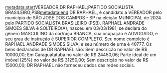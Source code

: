 <metadata:start>VEREADOR;DR RAPHAEL;PARTIDO SOCIALISTA BRASILEIRO;PSB<metadata:end>
DR RAPHAEL, é candidato a VEREADOR pelo município de SÃO JOSÉ DOS CAMPOS - SP na eleição MUNICIPAL de 2024 pelo PARTIDO SOCIALISTA BRASILEIRO (PSB). RAPHAEL ANDRADE SIMOES SILVA é SOLTEIRO(A), nasceu em 03/03/1981, se declara do gênero MASCULINO da cor/raça BRANCA, sua ocupação é ADVOGADO, e seu grau de instrução é SUPERIOR COMPLETO. Seu nome completo é RAPHAEL ANDRADE SIMOES SILVA, e seu número de urna é 40777.
Os bens declarados de DR RAPHAEL são: Sem descrição no valor de R$ 10000,00; Em Caraguatatuba no valor de R$ 24450,06; Parte ideal de um imóvel (25%) no valor de R$ 31250,00; Sem descrição no valor de R$ 15000,00; 
DR RAPHAEL não forneceu dados das redes sociais.